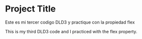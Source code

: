 
# Project Title

Este es mi tercer codigo DLD3 y practique con la propiedad flex

This is my third DLD3 code and I practiced with the flex property.

